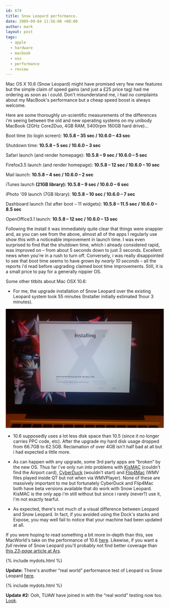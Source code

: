 ```yaml
---
id: 674
title: Snow Leopard performance.
date: 2009-09-04 11:56:08 +00:00
author: mark
layout: post
tags:
  - apple
  - hardware
  - macbook
  - osx
  - performance
  - review
---
```

Mac OS X 10.6 (Snow Leopard) might have promised very few new features but the simple claim of speed gains (and just a £25 price tag) had me ordering as soon as i could. Don't misunderstand me, i had no complaints about my MacBook's performance but a cheap speed boost is always welcome.

Here are some thoroughly un-scientific measurements of the differences i'm seeing between the old and new operating systems on my unibody MacBook (2GHz Core2Duo, 4GB RAM, 5400rpm 160GB hard drive)&#8230;

Boot time (to login screen): **10.5.8 &#8211; 35 sec / 10.6.0 &#8211; 43 sec**

Shutdown time: **10.5.8 &#8211; 5 sec / 10.6.0 &#8211; 3 sec**

Safari launch (and render homepage): **10.5.8 &#8211; 9 sec / 10.6.0 &#8211; 5 sec**

Firefox3.5 launch (and render homepage): **10.5.8 &#8211; 12 sec / 10.6.0 &#8211; 10 sec**

Mail launch: **10.5.8 &#8211; 4 sec / 10.6.0 &#8211; 2 sec**

iTunes launch **(21GB library): 10.5.8 &#8211; 9 sec / 10.6.0 &#8211; 6 sec**

iPhoto '09 launch (7GB library): **10.5.8 &#8211; 10 sec / 10.6.0 &#8211; 7 sec**

Dashboard launch (1st after boot &#8211; 11 widgets): **10.5.8 &#8211; 11.5 sec / 10.6.0 &#8211; 8.5 sec**

OpenOffice3.1 launch: **10.5.8 &#8211; 12 sec / 10.6.0 &#8211; 13 sec**

Following the install it was immediately quite clear that things were snappier and, as you can see from the above, almost all of the apps I regularly use show this with a noticeable improvement in launch time. I was even surprised to find that the shutdown time, which i already considered rapid, was improved on &#8211; from about 5 seconds down to just 3 seconds. Excellent news when you're in a rush to turn off. Conversely, i was really disappointed to see that boot time seems to have grown _by nearly 10 seconds_ &#8211; all the reports i'd read before upgrading claimed boot time improvements. Still, it is a small price to pay for a generally nippier OS.

Some other titbits about Mac OSX 10.6:

* For me, the upgrade installation of Snow Leopard over the existing Leopard system took 55 minutes (Installer initially estimated 1hour 3 minutes).

![OSX 10.6](/images/fromwp/2009/09/106.jpg)

* 10.6 supposedly uses a lot less disk space than 10.5 (since it no longer carries PPC code, etc). After the upgrade my hard disk usage dropped from 66.7GB to 62.5GB. Reclamation of over 4GB isn't half bad at all but i had expected a little more.

* As can happen with any upgrade, some 3rd party apps are &#8220;broken&#8221; by the new OS. Thus far i've only run into problems with [KisMAC](http://trac.kismac-ng.org/) (couldn't find the Airport card), [CyberDuck](http://cyberduck.ch/) (wouldn't start) and [Flip4Mac](http://www.telestream.net/flip4mac-wmv/overview.htm) (WMV files played inside QT but not when via WMVPlayer). None of these are massively important to me but fortunately CyberDuck and Flip4Mac both have beta versions available that do work with Snow Leopard. KisMAC is the only app i'm still without but since i rarely (never?) use it, i'm not exactly tearful.

* As expected, there's not much of a visual difference between Leopard and Snow Leopard. In fact, if you avoided using the Dock's stacks and Expose, you may well fail to notice that your machine had been updated at all.

If you were hoping to read something a bit more in-depth than this, see MacWorld's take on the performance of 10.6 [here](http://www.macworld.com/article/142425/2009/08/snow_leopard_performance.html). Likewise, if you want a _full_ review of Snow Leopard you'll probably not find better coverage than [this _23-page_ article at Ars](http://arstechnica.com/apple/reviews/2009/08/mac-os-x-10-6.ars).

{% include mydots.html %}

**Update:** There's another &#8220;real world&#8221; performance test of Leopard vs Snow Leopard [here](http://applesource.us/flow/?p=398).

{% include mydots.html %}

**Update #2:** Ooh, TUAW have joined in with the &#8220;real world&#8221; testing now too. [Look](http://www.tuaw.com/2009/09/04/will-snow-leopard-really-make-my-computer-any-faster/).
